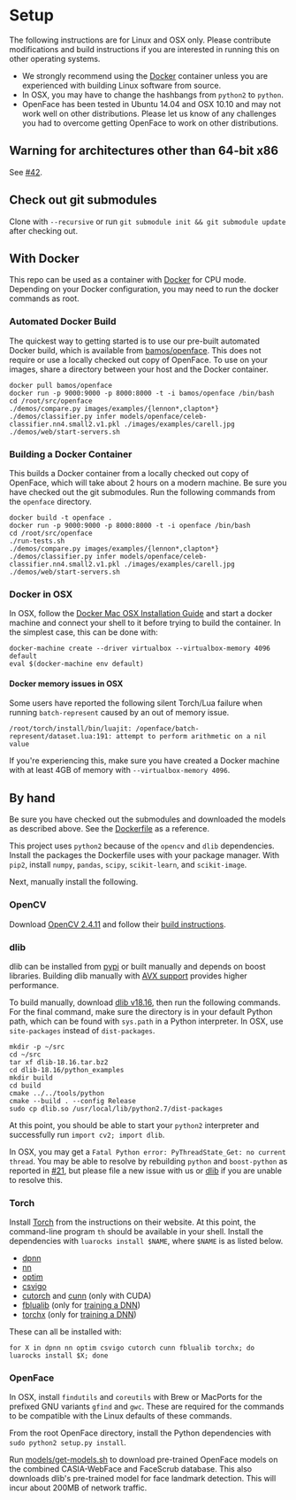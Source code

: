# Setup
The following instructions are for Linux and OSX only.
Please contribute modifications and build instructions if you
are interested in running this on other operating systems.

+ We strongly recommend using the [Docker](https://www.docker.com/)
  container unless you are experienced with building
  Linux software from source.
+ In OSX, you may have to change the hashbangs
  from `python2` to `python`.
+ OpenFace has been tested in Ubuntu 14.04 and OSX 10.10
  and may not work well on other distributions.
  Please let us know of any challenges you had to overcome
  getting OpenFace to work on other distributions.

## Warning for architectures other than 64-bit x86
See [#42](https://github.com/cmusatyalab/openface/issues/42).

## Check out git submodules
Clone with `--recursive` or run `git submodule init && git submodule update`
after checking out.

## With Docker
This repo can be used as a container with
[Docker](https://www.docker.com/) for CPU mode.
Depending on your Docker configuration, you may need to
run the docker commands as root.

### Automated Docker Build
The quickest way to getting started is to use our pre-built
automated Docker build, which is available from
[bamos/openface](https://hub.docker.com/r/bamos/openface/).
This does not require or use a locally checked out copy of OpenFace.
To use on your images, share a directory between your
host and the Docker container.

```
docker pull bamos/openface
docker run -p 9000:9000 -p 8000:8000 -t -i bamos/openface /bin/bash
cd /root/src/openface
./demos/compare.py images/examples/{lennon*,clapton*}
./demos/classifier.py infer models/openface/celeb-classifier.nn4.small2.v1.pkl ./images/examples/carell.jpg
./demos/web/start-servers.sh
```


### Building a Docker Container
This builds a Docker container from a locally checked out copy of OpenFace,
which will take about 2 hours on a modern machine.
Be sure you have checked out the git submodules.
Run the following commands from the `openface` directory.

```
docker build -t openface .
docker run -p 9000:9000 -p 8000:8000 -t -i openface /bin/bash
cd /root/src/openface
./run-tests.sh
./demos/compare.py images/examples/{lennon*,clapton*}
./demos/classifier.py infer models/openface/celeb-classifier.nn4.small2.v1.pkl ./images/examples/carell.jpg
./demos/web/start-servers.sh
```

### Docker in OSX
In OSX, follow the
[Docker Mac OSX Installation Guide](https://docs.docker.com/installation/mac/)
and start a docker machine and connect your shell to it
before trying to build the container.
In the simplest case, this can be done with:

```
docker-machine create --driver virtualbox --virtualbox-memory 4096 default
eval $(docker-machine env default)
```

#### Docker memory issues in OSX

Some users have reported the following silent Torch/Lua failure
when running `batch-represent` caused by an out of memory issue.

```
/root/torch/install/bin/luajit: /openface/batch-represent/dataset.lua:191: attempt to perform arithmetic on a nil value
```

If you're experiencing this, make sure you have created a Docker machine
with at least 4GB of memory with `--virtualbox-memory 4096`.

## By hand
Be sure you have checked out the submodules and downloaded the models as
described above.
See the
[Dockerfile](https://github.com/cmusatyalab/openface/blob/master/Dockerfile)
as a reference.

This project uses `python2` because of the `opencv`
and `dlib` dependencies.
Install the packages the Dockerfile uses with your package manager.
With `pip2`, install `numpy`, `pandas`, `scipy`, `scikit-learn`, and `scikit-image`.

Next, manually install the following.

### OpenCV
Download [OpenCV 2.4.11](https://github.com/Itseez/opencv/archive/2.4.11.zip)
and follow their
[build instructions](http://docs.opencv.org/doc/tutorials/introduction/linux_install/linux_install.html).

### dlib
dlib can be installed from [pypi](https://pypi.python.org/pypi/dlib)
or built manually and depends on boost libraries.
Building dlib manually with
[AVX support](http://dlib.net/face_landmark_detection_ex.cpp.html)
provides higher performance.

To build manually, download
[dlib v18.16](https://github.com/davisking/dlib/releases/download/v18.16/dlib-18.16.tar.bz2),
then run the following commands.
For the final command, make sure the directory is in your default
Python path, which can be found with `sys.path` in a Python interpreter.
In OSX, use `site-packages` instead of `dist-packages`.

```
mkdir -p ~/src
cd ~/src
tar xf dlib-18.16.tar.bz2
cd dlib-18.16/python_examples
mkdir build
cd build
cmake ../../tools/python
cmake --build . --config Release
sudo cp dlib.so /usr/local/lib/python2.7/dist-packages
```

At this point, you should be able to start your `python2`
interpreter and successfully run `import cv2; import dlib`.

In OSX, you may get a `Fatal Python error: PyThreadState_Get: no current thread`.
You may be able to resolve by rebuilding `python` and `boost-python`
as reported in [#21](https://github.com/cmusatyalab/openface/issues/21),
but please file a new issue with us or [dlib](https://github.com/davisking/dlib)
if you are unable to resolve this.

### Torch
Install [Torch](http://torch.ch) from the instructions on their website.
At this point, the command-line program `th` should
be available in your shell.
Install the dependencies with `luarocks install $NAME`,
where `$NAME` is as listed below.

+ [dpnn](https://github.com/nicholas-leonard/dpnn)
+ [nn](https://github.com/torch/nn)
+ [optim](https://github.com/torch/optim)
+ [csvigo](https://github.com/clementfarabet/lua---csv)
+ [cutorch](https://github.com/torch/cutorch) and [cunn](https://github.com/torch/cunn)
  (only with CUDA)
+ [fblualib](https://github.com/facebook/fblualib)
  (only for [training a DNN](http://cmusatyalab.github.io/openface/training-new-models/))
+ [torchx](https://github.com/nicholas-leonard/torchx)
  (only for [training a DNN](http://cmusatyalab.github.io/openface/training-new-models/))

These can all be installed with:

```
for X in dpnn nn optim csvigo cutorch cunn fblualib torchx; do luarocks install $X; done
```

### OpenFace
In OSX, install `findutils` and `coreutils` with Brew or MacPorts for
the prefixed GNU variants `gfind` and `gwc`.
These are required for the commands to be compatible with
the Linux defaults of these commands.

From the root OpenFace directory,
install the Python dependencies with
`sudo python2 setup.py install`.

Run [models/get-models.sh](https://github.com/cmusatyalab/openface/blob/master/models/get-models.sh)
to download pre-trained OpenFace
models on the combined CASIA-WebFace and FaceScrub database.
This also downloads dlib's pre-trained model for face landmark detection.
This will incur about 200MB of network traffic.
